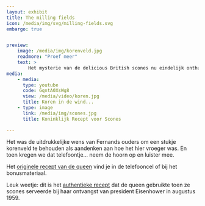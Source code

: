 ```yaml
---
layout: exhibit
title: The milling fields
icon: /media/img/svg/milling-fields.svg
embargo: true


preview: 
    image: /media/img/korenveld.jpg
    readmore: "Proef meer"
    text: >
        Het mysterie van de delicious British scones nu eindelijk onthuld.
media:
    - media:
      type: youtube
      code: GqntA0XsWg8
      view: /media/video/koren.jpg
      title: Koren in de wind...
    - type: image
      link: /media/img/scones.jpg
      title: Koninklijk Recept voor Scones
      
---
```


Het was de uitdrukkelijke wens van Fernands ouders om een stukje korenveld te behouden als aandenken aan hoe het hier vroeger was. En toen kregen we dat telefoontje… neem de hoorn op en luister mee.

Het [originele recept van de queen](#mx-2) vind je in de telefooncel of bij het bonusmateriaal. 

Leuk weetje: dit is het [authentieke recept](https://www.archives.gov/press/press-releases/2011/nr11-116.html) dat de queen gebruikte toen ze scones serveerde bij haar ontvangst van president Eisenhower in augustus 1959.
